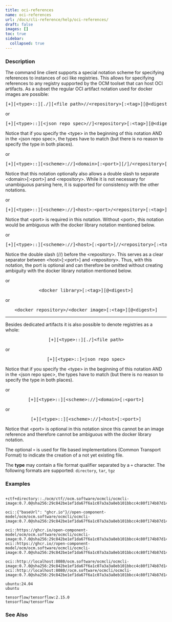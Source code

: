```yaml
---
title: oci-references
name: oci-references
url: /docs/cli-reference/help/oci-references/
draft: false
images: []
toc: true
sidebar:
  collapsed: true
---
```

### Description


The command line client supports a special notation scheme for specifying
references to instances of oci like registries. This allows for specifying
references to any registry supported by the OCM toolset that can host OCI
artifacts. As a subset the regular OCI artifact notation used for docker
images are possible:

<center>
    <pre>[+][&lt;type>::][./][&lt;file path>//&lt;repository>[:&lt;tag>][@&lt;digest>]</pre>
</center>

or  

<center>
    <pre>[+][&lt;type>::][&lt;json repo spec>//]&lt;repository>[:&lt;tag>][@&lt;digest>]</pre>
</center>

Notice that if you specify the &lt;type> in the beginning of this
notation AND in the &lt;json repo spec>, the types have to match
(but there is no reason to specify the type in both places).

or

<center>
	<pre>[+][&lt;type>::][&lt;scheme>://]&lt;domain>[:&lt;port>][/]/&lt;repository>[:&lt;tag>][@&lt;digest>]</pre>
</center>

Notice that this notation optionally also allows a double slash to
separate &lt;domain>[:&lt;port>] and &lt;repository>. While it is
not necessary for unambiguous parsing here, it is supported for
consistency with the other notations.

or  

<center>
	<pre>[+][&lt;type>::][&lt;scheme>://]&lt;host>:&lt;port>/&lt;repository>[:&lt;tag>][@&lt;digest>]</pre>
</center>

Notice that &lt;port> is required in this notation. Without &lt;port>,
this notation would be ambiguous with the docker library notation 
mentioned below.

or

<center>
	<pre>[+][&lt;type>::][&lt;scheme>://]&lt;host>[:&lt;port>]//&lt;repository>[:&lt;tag>][@&lt;digest>]</pre>
</center>

Notice the double slash (//) before the &lt;repository>. This serves as
a clear separator between &lt;host>[:&lt;port>] and &lt;repository>.
Thus, with this notation, the port is optional and can therefore be
omitted without creating ambiguity with the docker library notation
mentioned below.

or

<center>
    <pre>&lt;docker library>[:&lt;tag>][@&lt;digest>]</pre>
</center>

or  

<center>
    <pre>&lt;docker repository>/&lt;docker image>[:&lt;tag>][@&lt;digest>]</pre>
</center>

---

Besides dedicated artifacts it is also possible to denote registries
as a whole:

<center>
	<pre>[+][&lt;type>::][./]&lt;file path></pre>
</center>

or  

<center>
	<pre>[+][&lt;type>::]&lt;json repo spec></pre>
</center>

Notice that if you specify the &lt;type> in the beginning of this
notation AND in the &lt;json repo spec>, the types have to match
(but there is no reason to specify the type in both places).

or  

<center>
    <pre>[+][&lt;type>::][&lt;scheme>://]&lt;domain>[:&lt;port>]</pre>
</center>

or  

<center>
	<pre>[+][&lt;type>::][&lt;scheme>://]&lt;host>[:&lt;port>]</pre>
</center>

Notice that &lt;port> is optional in this notation since this cannot be
an image reference and therefore cannot be ambiguous with the docker
library notation.

The optional <code>+</code> is used for file based implementations
(Common Transport Format) to indicate the creation of a not yet existing
file.

The **type** may contain a file format qualifier separated by a <code>+</code>
character. The following formats are supported: <code>directory</code>, <code>tar</code>, <code>tgz</code>

### Examples

```

+ctf+directory::./ocm/ctf//ocm.software/ocmcli/ocmcli-image:0.7.0@sha256:29c842be1ef1da67f6a1c07a3a3a8eb101bbcc4c80f174b87d147b341bca9625

oci::{"baseUrl": "ghcr.io"}//open-component-model/ocm/ocm.software/ocmcli/ocmcli-image:0.7.0@sha256:29c842be1ef1da67f6a1c07a3a3a8eb101bbcc4c80f174b87d147b341bca9625

oci::https://ghcr.io/open-component-model/ocm/ocm.software/ocmcli/ocmcli-image:0.7.0@sha256:29c842be1ef1da67f6a1c07a3a3a8eb101bbcc4c80f174b87d147b341bca9625
oci::https://ghcr.io//open-component-model/ocm/ocm.software/ocmcli/ocmcli-image:0.7.0@sha256:29c842be1ef1da67f6a1c07a3a3a8eb101bbcc4c80f174b87d147b341bca9625

oci::http://localhost:8080/ocm.software/ocmcli/ocmcli-image:0.7.0@sha256:29c842be1ef1da67f6a1c07a3a3a8eb101bbcc4c80f174b87d147b341bca9625
oci::http://localhost:8080//ocm.software/ocmcli/ocmcli-image:0.7.0@sha256:29c842be1ef1da67f6a1c07a3a3a8eb101bbcc4c80f174b87d147b341bca9625

ubuntu:24.04
ubuntu

tensorflow/tensorflow:2.15.0
tensorflow/tensorflow

```

### See Also


